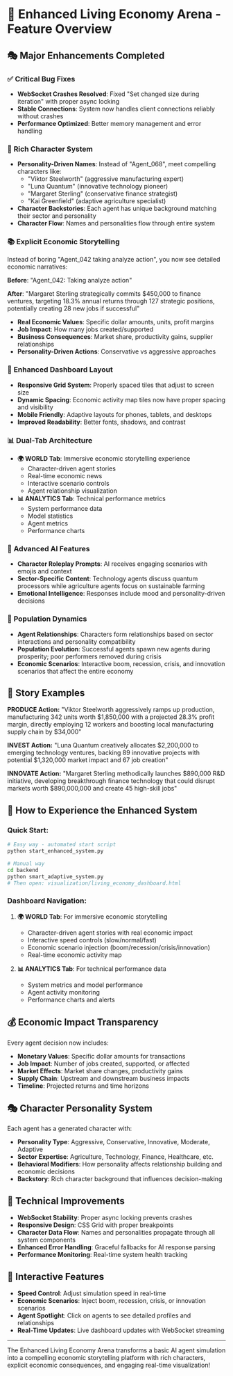# 🚀 Enhanced Living Economy Arena - Feature Overview

## 🎭 Major Enhancements Completed

### ✅ **Critical Bug Fixes**
- **WebSocket Crashes Resolved**: Fixed "Set changed size during iteration" with proper async locking
- **Stable Connections**: System now handles client connections reliably without crashes
- **Performance Optimized**: Better memory management and error handling

### 🎪 **Rich Character System**
- **Personality-Driven Names**: Instead of "Agent_068", meet compelling characters like:
  - "Viktor Steelworth" (aggressive manufacturing expert)
  - "Luna Quantum" (innovative technology pioneer)
  - "Margaret Sterling" (conservative finance strategist)
  - "Kai Greenfield" (adaptive agriculture specialist)
- **Character Backstories**: Each agent has unique background matching their sector and personality
- **Character Flow**: Names and personalities flow through entire system

### 📚 **Explicit Economic Storytelling**
Instead of boring "Agent_042 taking analyze action", you now see detailed economic narratives:

**Before**: "Agent_042: Taking analyze action"

**After**: "Margaret Sterling strategically commits $450,000 to finance ventures, targeting 18.3% annual returns through 127 strategic positions, potentially creating 28 new jobs if successful"

- **Real Economic Values**: Specific dollar amounts, units, profit margins
- **Job Impact**: How many jobs created/supported
- **Business Consequences**: Market share, productivity gains, supplier relationships
- **Personality-Driven Actions**: Conservative vs aggressive approaches

### 🎨 **Enhanced Dashboard Layout**
- **Responsive Grid System**: Properly spaced tiles that adjust to screen size
- **Dynamic Spacing**: Economic activity map tiles now have proper spacing and visibility
- **Mobile Friendly**: Adaptive layouts for phones, tablets, and desktops
- **Improved Readability**: Better fonts, shadows, and contrast

### 📊 **Dual-Tab Architecture**
- **🌍 WORLD Tab**: Immersive economic storytelling experience
  - Character-driven agent stories
  - Real-time economic news
  - Interactive scenario controls
  - Agent relationship visualization
- **📊 ANALYTICS Tab**: Technical performance metrics
  - System performance data
  - Model statistics
  - Agent metrics
  - Performance charts

### 🤖 **Advanced AI Features**
- **Character Roleplay Prompts**: AI receives engaging scenarios with emojis and context
- **Sector-Specific Content**: Technology agents discuss quantum processors while agriculture agents focus on sustainable farming
- **Emotional Intelligence**: Responses include mood and personality-driven decisions

### 👥 **Population Dynamics**
- **Agent Relationships**: Characters form relationships based on sector interactions and personality compatibility
- **Population Evolution**: Successful agents spawn new agents during prosperity; poor performers removed during crisis
- **Economic Scenarios**: Interactive boom, recession, crisis, and innovation scenarios that affect the entire economy

## 🎯 **Story Examples**

**PRODUCE Action:**
"Viktor Steelworth aggressively ramps up production, manufacturing 342 units worth $1,850,000 with a projected 28.3% profit margin, directly employing 12 workers and boosting local manufacturing supply chain by $34,000"

**INVEST Action:**
"Luna Quantum creatively allocates $2,200,000 to emerging technology ventures, backing 89 innovative projects with potential $1,320,000 market impact and 67 job creation"

**INNOVATE Action:**
"Margaret Sterling methodically launches $890,000 R&D initiative, developing breakthrough finance technology that could disrupt markets worth $890,000,000 and create 45 high-skill jobs"

## 🚀 **How to Experience the Enhanced System**

### Quick Start:
```bash
# Easy way - automated start script
python start_enhanced_system.py

# Manual way
cd backend
python smart_adaptive_system.py
# Then open: visualization/living_economy_dashboard.html
```

### Dashboard Navigation:
1. **🌍 WORLD Tab**: For immersive economic storytelling
   - Character-driven agent stories with real economic impact
   - Interactive speed controls (slow/normal/fast)
   - Economic scenario injection (boom/recession/crisis/innovation)
   - Real-time economic activity map

2. **📊 ANALYTICS Tab**: For technical performance data
   - System metrics and model performance
   - Agent activity monitoring
   - Performance charts and alerts

## 💰 **Economic Impact Transparency**

Every agent decision now includes:
- **Monetary Values**: Specific dollar amounts for transactions
- **Job Impact**: Number of jobs created, supported, or affected
- **Market Effects**: Market share changes, productivity gains
- **Supply Chain**: Upstream and downstream business impacts
- **Timeline**: Projected returns and time horizons

## 🎭 **Character Personality System**

Each agent has a generated character with:
- **Personality Type**: Aggressive, Conservative, Innovative, Moderate, Adaptive
- **Sector Expertise**: Agriculture, Technology, Finance, Healthcare, etc.
- **Behavioral Modifiers**: How personality affects relationship building and economic decisions
- **Backstory**: Rich character background that influences decision-making

## 🔗 **Technical Improvements**

- **WebSocket Stability**: Proper async locking prevents crashes
- **Responsive Design**: CSS Grid with proper breakpoints
- **Character Data Flow**: Names and personalities propagate through all system components  
- **Enhanced Error Handling**: Graceful fallbacks for AI response parsing
- **Performance Monitoring**: Real-time system health tracking

## 🎪 **Interactive Features**

- **Speed Control**: Adjust simulation speed in real-time
- **Economic Scenarios**: Inject boom, recession, crisis, or innovation scenarios
- **Agent Spotlight**: Click on agents to see detailed profiles and relationships
- **Real-Time Updates**: Live dashboard updates with WebSocket streaming

---

The Enhanced Living Economy Arena transforms a basic AI agent simulation into a compelling economic storytelling platform with rich characters, explicit economic consequences, and engaging real-time visualization!